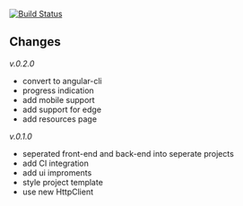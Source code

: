 [![Build Status](https://travis-ci.org/afractal/Daze.Spa.svg?branch=master)](https://travis-ci.org/afractal/Daze.Spa)


## Changes

*v.0.2.0*

- convert to angular-cli
- progress indication
- add mobile support
- add support for edge
- add resources page

*v.0.1.0*

- seperated front-end and back-end into seperate projects
- add CI integration
- add ui improments
- style project template
- use new HttpClient
